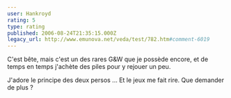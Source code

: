 ```yaml
---
user: Hankroyd
rating: 5
type: rating
published: 2006-08-24T21:35:15.000Z
legacy_url: http://www.emunova.net/veda/test/782.htm#comment-6019
---
```

C'est bête, mais c'est un des rares G&W que je possède encore, et de temps en temps j'achète des piles pour y rejouer un peu.

J'adore le principe des deux persos ... Et le jeux me fait rire. Que demander de plus ?